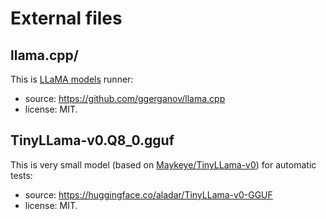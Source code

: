 # External files

## llama.cpp/

This is [LLaMA models](https://en.wikipedia.org/wiki/LLaMA) runner:

- source: <https://github.com/ggerganov/llama.cpp>
- license: MIT.

## TinyLLama-v0.Q8_0.gguf

This is very small model (based on [Maykeye/TinyLLama-v0](https://huggingface.co/Maykeye/TinyLLama-v0)) for automatic tests:

- source: <https://huggingface.co/aladar/TinyLLama-v0-GGUF>
- license: MIT.
